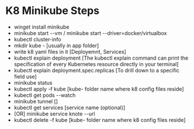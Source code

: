# K8 Minikube Steps

- winget install minikube
- minikube start --vm / minikube start --driver=docker/virtualbox
- kubectl cluster-info
- mkdir kube - [usually in app folder]
- write k8 yaml files in it [Deployemnt, Services]
- kubectl explain deployment [The kubectl explain command can print the specification of every Kubernetes resource directly in your terminal]
- kubectl explain deployment.spec.replicas [To drill down to a specific field use]
- minikube status
- kubectl apply -f kube [kube- folder name where k8 config files reside]
- kubectl get pods --watch
- minikube tunnel []
- kubectl get services [service name (optional)]
- [OR] minikube service knote --url
- kubectl delete -f kube [kube- folder name where k8 config files reside]
